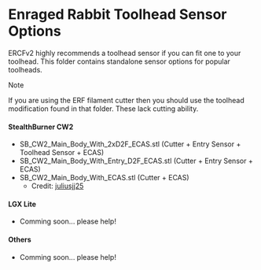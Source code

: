 # Enraged Rabbit Toolhead Sensor Options
ERCFv2 highly recommends a toolhead sensor if you can fit one to your toolhead. This folder contains standalone sensor options for popular toolheads.

> [!NOTE]  
> If you are using the ERF filament cutter then you should use the toolhead modification found in that folder. These lack cutting ability.

#### StealthBurner CW2
- SB_CW2_Main_Body_With_2xD2F_ECAS.stl (Cutter + Entry Sensor + Toolhead Sensor + ECAS)
- SB_CW2_Main_Body_With_Entry_D2F_ECAS.stl (Cutter + Entry Sensor + ECAS)
- SB_CW2_Main_Body_With_ECAS.stl (Cutter + ECAS)
  - Credit: [juliusjj25](https://github.com/juliusjj25)

#### LGX Lite
- Comming soon... please help!

#### Others
- Comming soon... please help!

